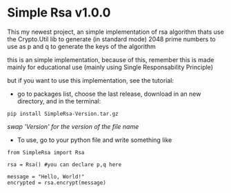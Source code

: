 # Simple Rsa v1.0.0

This my newest project, an simple implementation of rsa algorithm thats use the Crypto.Util lib to generate (in standard mode) 2048 prime numbers to use as p and q to generate the keys of the algorithm

this is an simple implementation, because of this, remember this is made mainly for educational use (mainly using Single Responsability Principle)

but if you want to use this implementation, see the tutorial:

* go to packages list, choose the last release, download in an new directory, and in the terminal:

```
pip install SimpleRsa-Version.tar.gz
```
_swap 'Version' for the version of the file name_

* To use, go to your python file and write something like

```
from SimpleRsa import Rsa

rsa = Rsa() #you can declare p,q here

message = "Hello, World!"
encrypted = rsa.encrypt(message)
```